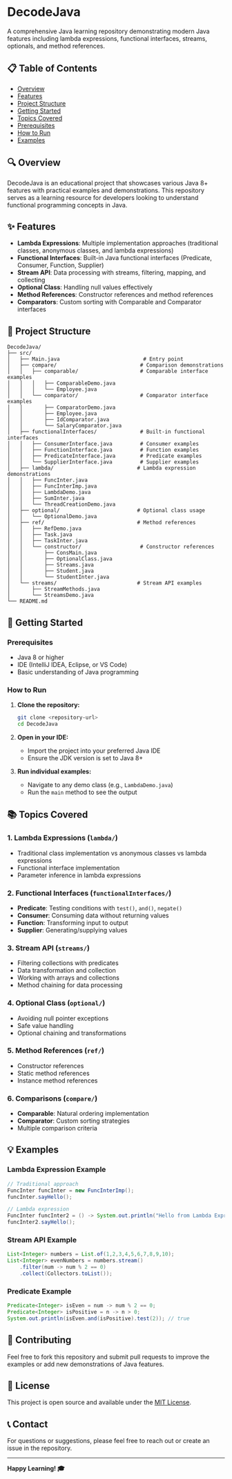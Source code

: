 # DecodeJava

A comprehensive Java learning repository demonstrating modern Java features including lambda expressions, functional interfaces, streams, optionals, and method references.

## 📋 Table of Contents

- [Overview](#overview)
- [Features](#features)
- [Project Structure](#project-structure)
- [Getting Started](#getting-started)
- [Topics Covered](#topics-covered)
- [Prerequisites](#prerequisites)
- [How to Run](#how-to-run)
- [Examples](#examples)

## 🔍 Overview

DecodeJava is an educational project that showcases various Java 8+ features with practical examples and demonstrations. This repository serves as a learning resource for developers looking to understand functional programming concepts in Java.

## ✨ Features

- **Lambda Expressions**: Multiple implementation approaches (traditional classes, anonymous classes, and lambda expressions)
- **Functional Interfaces**: Built-in Java functional interfaces (Predicate, Consumer, Function, Supplier)
- **Stream API**: Data processing with streams, filtering, mapping, and collecting
- **Optional Class**: Handling null values effectively
- **Method References**: Constructor references and method references
- **Comparators**: Custom sorting with Comparable and Comparator interfaces

## 📁 Project Structure

```
DecodeJava/
├── src/
│   ├── Main.java                           # Entry point
│   ├── compare/                           # Comparison demonstrations
│   │   ├── comparable/                    # Comparable interface examples
│   │   │   ├── ComparableDemo.java
│   │   │   └── Employee.java
│   │   └── comparator/                    # Comparator interface examples
│   │       ├── ComparatorDemo.java
│   │       ├── Employee.java
│   │       ├── IdComparator.java
│   │       └── SalaryComparator.java
│   ├── functionalInterfaces/              # Built-in functional interfaces
│   │   ├── ConsumerInterface.java         # Consumer examples
│   │   ├── FunctionInterface.java         # Function examples
│   │   ├── PredicateInterface.java        # Predicate examples
│   │   └── SupplierInterface.java         # Supplier examples
│   ├── lambda/                           # Lambda expression demonstrations
│   │   ├── FuncInter.java
│   │   ├── FuncInterImp.java
│   │   ├── LambdaDemo.java
│   │   ├── SumInter.java
│   │   └── ThreadCreationDemo.java
│   ├── optional/                         # Optional class usage
│   │   └── OptionalDemo.java
│   ├── ref/                              # Method references
│   │   ├── RefDemo.java
│   │   ├── Task.java
│   │   ├── TaskInter.java
│   │   └── constructor/                   # Constructor references
│   │       ├── ConsMain.java
│   │       ├── OptionalClass.java
│   │       ├── Streams.java
│   │       ├── Student.java
│   │       └── StudentInter.java
│   └── streams/                          # Stream API examples
│       ├── StreamMethods.java
│       └── StreamsDemo.java
└── README.md
```

## 🚀 Getting Started

### Prerequisites

- Java 8 or higher
- IDE (IntelliJ IDEA, Eclipse, or VS Code)
- Basic understanding of Java programming

### How to Run

1. **Clone the repository:**
   ```bash
   git clone <repository-url>
   cd DecodeJava
   ```

2. **Open in your IDE:**
   - Import the project into your preferred Java IDE
   - Ensure the JDK version is set to Java 8+

3. **Run individual examples:**
   - Navigate to any demo class (e.g., `LambdaDemo.java`)
   - Run the `main` method to see the output

## 📚 Topics Covered

### 1. Lambda Expressions (`lambda/`)
- Traditional class implementation vs anonymous classes vs lambda expressions
- Functional interface implementation
- Parameter inference in lambda expressions

### 2. Functional Interfaces (`functionalInterfaces/`)
- **Predicate**: Testing conditions with `test()`, `and()`, `negate()`
- **Consumer**: Consuming data without returning values
- **Function**: Transforming input to output
- **Supplier**: Generating/supplying values

### 3. Stream API (`streams/`)
- Filtering collections with predicates
- Data transformation and collection
- Working with arrays and collections
- Method chaining for data processing

### 4. Optional Class (`optional/`)
- Avoiding null pointer exceptions
- Safe value handling
- Optional chaining and transformations

### 5. Method References (`ref/`)
- Constructor references
- Static method references
- Instance method references

### 6. Comparisons (`compare/`)
- **Comparable**: Natural ordering implementation
- **Comparator**: Custom sorting strategies
- Multiple comparison criteria

## 💡 Examples

### Lambda Expression Example
```java
// Traditional approach
FuncInter funcInter = new FuncInterImp();
funcInter.sayHello();

// Lambda expression
FuncInter funcInter2 = () -> System.out.println("Hello from Lambda Expression");
funcInter2.sayHello();
```

### Stream API Example
```java
List<Integer> numbers = List.of(1,2,3,4,5,6,7,8,9,10);
List<Integer> evenNumbers = numbers.stream()
    .filter(num -> num % 2 == 0)
    .collect(Collectors.toList());
```

### Predicate Example
```java
Predicate<Integer> isEven = num -> num % 2 == 0;
Predicate<Integer> isPositive = n -> n > 0;
System.out.println(isEven.and(isPositive).test(2)); // true
```

## 🤝 Contributing

Feel free to fork this repository and submit pull requests to improve the examples or add new demonstrations of Java features.

## 📄 License

This project is open source and available under the [MIT License](LICENSE).

## 📞 Contact

For questions or suggestions, please feel free to reach out or create an issue in the repository.

---

**Happy Learning! 🎓**

